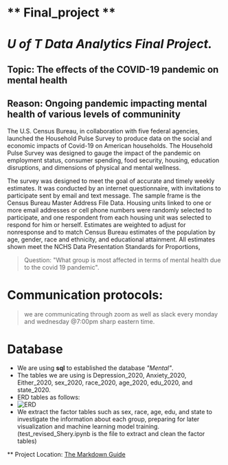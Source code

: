 # ** Final_project **
# *U of T Data Analytics Final Project.*

## Topic:   The effects of the COVID-19 pandemic on mental health
## Reason:  Ongoing pandemic impacting mental health of various levels of communinity

The U.S. Census Bureau, in collaboration with five federal agencies, launched the Household Pulse Survey to produce data on the social and economic impacts of Covid-19 on American households. The Household Pulse Survey was designed to gauge the impact of the pandemic on employment status, consumer spending, food security, housing, education disruptions, and dimensions of physical and mental wellness.

The survey was designed to meet the goal of accurate and timely weekly estimates. It was conducted by an internet questionnaire, with invitations to participate sent by email and text message. The sample frame is the Census Bureau Master Address File Data. Housing units linked to one or more email addresses or cell phone numbers were randomly selected to participate, and one respondent from each housing unit was selected to respond for him or herself. Estimates are weighted to adjust for nonresponse and to match Census Bureau estimates of the population by age, gender, race and ethnicity, and educational attainment. All estimates shown meet the NCHS Data Presentation Standards for Proportions,

> Question: "What group is most affected in terms of mental health due to the covid 19 pandemic". 



# Communication protocols:
> we are communicating through zoom as well as slack every monday and wednesday @7:00pm sharp eastern time.

# Database
- We are using **sql** to established the database *"Mental"*. 
- The tables we are using is Depression_2020, Anxiety_2020, Either_2020, sex_2020, race_2020, age_2020, edu_2020, and state_2020.
- ERD tables as follows:
- ![ERD](https://github.com/mogazz69/Final_project/blob/7489cecdd913c229e6458409a534bf54936a6513/Database/mentalDB.png)
- We extract the factor tables such as sex, race, age, edu, and state to investigate the information about each group, preparing for later visualization and machine learning model training. (test_revised_Shery.ipynb is the file to extract and clean the factor tables)

** Project Location: [The Markdown Guide](https://github.com/IrfanSayeed/Final_project.git)
